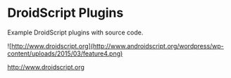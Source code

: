 # DroidScript Plugins

Example DroidScript plugins with source code.

![http://www.droidscript.org](http://www.androidscript.org/wordpress/wp-content/uploads/2015/03/feature4.png)

http://www.droidscript.org
